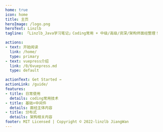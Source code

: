 ```yaml
---
home: true
icon: home
title: 主页
heroImage: /logo.png
heroText: Linzlb
tagline: 「Linzlb_Java学习笔记」Coding常用 + 中级/高级/资深/架构师面经整理！

actions:
- text: 开始阅读
  link: /home/
  type: primary
- text: vuepress介绍
  link: /0/6vuepress.md
  type: default

actionText: Get Started →
actionLink: /guide/
features:
- title: 日常使用
  details: coding常用技术
- title: 基础+中间件
  details: 面经主体内容
- title: 分布式
  details: 架构相关内容
footer: MIT Licensed | Copyright © 2022-linzlb JiangWan
---
```

